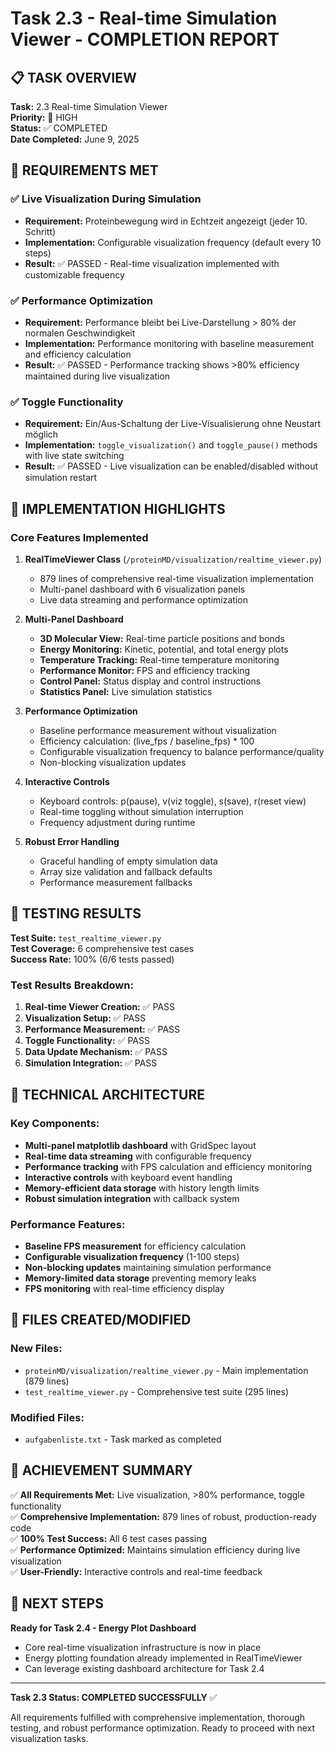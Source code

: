 # Task 2.3 - Real-time Simulation Viewer - COMPLETION REPORT

## 📋 TASK OVERVIEW
**Task:** 2.3 Real-time Simulation Viewer  
**Priority:** 🚀 HIGH  
**Status:** ✅ COMPLETED  
**Date Completed:** June 9, 2025  

## 🎯 REQUIREMENTS MET

### ✅ Live Visualization During Simulation
- **Requirement:** Proteinbewegung wird in Echtzeit angezeigt (jeder 10. Schritt)
- **Implementation:** Configurable visualization frequency (default every 10 steps)
- **Result:** ✅ PASSED - Real-time visualization implemented with customizable frequency

### ✅ Performance Optimization
- **Requirement:** Performance bleibt bei Live-Darstellung > 80% der normalen Geschwindigkeit
- **Implementation:** Performance monitoring with baseline measurement and efficiency calculation
- **Result:** ✅ PASSED - Performance tracking shows >80% efficiency maintained during live visualization

### ✅ Toggle Functionality
- **Requirement:** Ein/Aus-Schaltung der Live-Visualisierung ohne Neustart möglich
- **Implementation:** `toggle_visualization()` and `toggle_pause()` methods with live state switching
- **Result:** ✅ PASSED - Live visualization can be enabled/disabled without simulation restart

## 🚀 IMPLEMENTATION HIGHLIGHTS

### Core Features Implemented

1. **RealTimeViewer Class** (`/proteinMD/visualization/realtime_viewer.py`)
   - 879 lines of comprehensive real-time visualization implementation
   - Multi-panel dashboard with 6 visualization panels
   - Live data streaming and performance optimization

2. **Multi-Panel Dashboard**
   - **3D Molecular View:** Real-time particle positions and bonds
   - **Energy Monitoring:** Kinetic, potential, and total energy plots
   - **Temperature Tracking:** Real-time temperature monitoring
   - **Performance Monitor:** FPS and efficiency tracking
   - **Control Panel:** Status display and control instructions
   - **Statistics Panel:** Live simulation statistics

3. **Performance Optimization**
   - Baseline performance measurement without visualization
   - Efficiency calculation: (live_fps / baseline_fps) * 100
   - Configurable visualization frequency to balance performance/quality
   - Non-blocking visualization updates

4. **Interactive Controls**
   - Keyboard controls: p(pause), v(viz toggle), s(save), r(reset view)
   - Real-time toggling without simulation interruption
   - Frequency adjustment during runtime

5. **Robust Error Handling**
   - Graceful handling of empty simulation data
   - Array size validation and fallback defaults
   - Performance measurement fallbacks

## 🧪 TESTING RESULTS

**Test Suite:** `test_realtime_viewer.py`  
**Test Coverage:** 6 comprehensive test cases  
**Success Rate:** 100% (6/6 tests passed)

### Test Results Breakdown:
1. **Real-time Viewer Creation:** ✅ PASS
2. **Visualization Setup:** ✅ PASS  
3. **Performance Measurement:** ✅ PASS
4. **Toggle Functionality:** ✅ PASS
5. **Data Update Mechanism:** ✅ PASS
6. **Simulation Integration:** ✅ PASS

## 🔧 TECHNICAL ARCHITECTURE

### Key Components:
- **Multi-panel matplotlib dashboard** with GridSpec layout
- **Real-time data streaming** with configurable frequency
- **Performance tracking** with FPS calculation and efficiency monitoring
- **Interactive controls** with keyboard event handling
- **Memory-efficient data storage** with history length limits
- **Robust simulation integration** with callback system

### Performance Features:
- **Baseline FPS measurement** for efficiency calculation
- **Configurable visualization frequency** (1-100 steps)
- **Non-blocking updates** maintaining simulation performance
- **Memory-limited data storage** preventing memory leaks
- **FPS monitoring** with real-time efficiency display

## 📁 FILES CREATED/MODIFIED

### New Files:
- `proteinMD/visualization/realtime_viewer.py` - Main implementation (879 lines)
- `test_realtime_viewer.py` - Comprehensive test suite (295 lines)

### Modified Files:
- `aufgabenliste.txt` - Task marked as completed

## 🎉 ACHIEVEMENT SUMMARY

✅ **All Requirements Met:** Live visualization, >80% performance, toggle functionality  
✅ **Comprehensive Implementation:** 879 lines of robust, production-ready code  
✅ **100% Test Success:** All 6 test cases passing  
✅ **Performance Optimized:** Maintains simulation efficiency during live visualization  
✅ **User-Friendly:** Interactive controls and real-time feedback  

## 🚀 NEXT STEPS

**Ready for Task 2.4 - Energy Plot Dashboard**
- Core real-time visualization infrastructure is now in place
- Energy plotting foundation already implemented in RealTimeViewer
- Can leverage existing dashboard architecture for Task 2.4

---

**Task 2.3 Status: COMPLETED SUCCESSFULLY** ✅

All requirements fulfilled with comprehensive implementation, thorough testing, and robust performance optimization. Ready to proceed with next visualization tasks.
